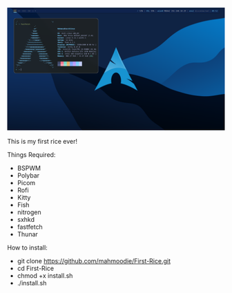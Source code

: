![alt text](https://github.com/mahmoodie/first-rice/blob/main/screenshot.png?raw=true)

This is my first rice ever!

Things Required:
- BSPWM
- Polybar
- Picom
- Rofi
- Kitty
- Fish
- nitrogen
- sxhkd
- fastfetch
- Thunar

How to install:
- git clone https://github.com/mahmoodie/First-Rice.git
- cd First-Rice
- chmod +x install.sh
- ./install.sh
